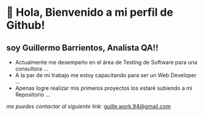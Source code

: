 #  👋 Hola, Bienvenido a mi perfil de Github!
## soy Guillermo Barrientos, Analista QA!!
-  Actualmente me desempeño en el área de Testing de Software para una consultora ...
-  A la par de mi trabajo me estoy capacitando para ser un Web Developer ...
-  Apenas logre realizar mis primeros proyectos los estaré subiendo a mi Repositorio ...
  
  *me puedes contactar al siguiente link:* guille.work.94@gmail.com

<!---
memo94dev/memo94dev is a ✨ special ✨ repository because its `README.md` (this file) appears on your GitHub profile.
You can click the Preview link to take a look at your changes.
--->
